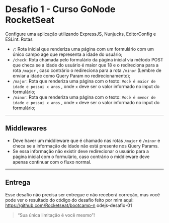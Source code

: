 # Desafio 1 - Curso GoNode RocketSeat

Configure uma aplicação utilizando ExpressJS, Nunjucks, EditorConfig e ESLint.
Rotas

- `/`: Rota inicial que renderiza uma página com um formulário com um único campo age
  que representa a idade do usuário;
- `/check`: Rota chamada pelo formulário da página inicial via método POST que checa se a
  idade do usuário é maior que 18 e o redireciona para a rota `/major` , caso contrário o
  redireciona para a rota `/minor` (Lembre de enviar a idade como Query Param no
  redirecionamento);
- `/major`: Rota que renderiza uma página com o texto: `Você é maior de idade e possui x anos` , onde `x` deve ser o valor informado no input do formulário;
- `/minor`: Rota que renderiza uma página com o texto: `Você é menor de idade e possui x anos` , onde `x` deve ser o valor informado no input do formulário;

---

## Middlewares

- Deve haver um middleware que é chamado nas rotas `/major` e `/minor` e checa se a
  informação de idade não está presente nos Query Params.
- Se essa informação não existir deve redirecionar o usuário para a página inicial com o formulário, caso contrário o middleware deve
  apenas continuar com o fluxo normal.

---

## Entrega

Esse desafio não precisa ser entregue e não receberá correção, mas você pode ver o
resultado do código do desafio feito por mim aqui: https://github.com/Rocketseat/bootcamp-n
odejs-desafio-01

> “Sua única limitação é você mesmo”!
